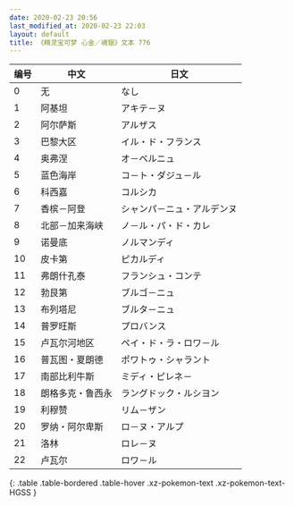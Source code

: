 ```yaml
---
date: 2020-02-23 20:56
last_modified_at: 2020-02-23 22:03
layout: default
title: 《精灵宝可梦 心金／魂银》文本 776
---
```

| 编号 | 中文 | 日文 |
| ---- | ---- | ---- |
| 0 | 无 | なし |
| 1 | 阿基坦 | アキテ－ヌ |
| 2 | 阿尔萨斯 | アルザス |
| 3 | 巴黎大区 | イル・ド・フランス |
| 4 | 奥弗涅 | オ－ベルニュ |
| 5 | 蓝色海岸 | コ－ト・ダジュ－ル |
| 6 | 科西嘉 | コルシカ |
| 7 | 香槟－阿登 | シャンパ－ニュ・アルデンヌ |
| 8 | 北部－加来海峡 | ノ－ル・パ・ド・カレ |
| 9 | 诺曼底 | ノルマンディ |
| 10 | 皮卡第 | ピカルディ |
| 11 | 弗朗什孔泰 | フランシュ・コンテ |
| 12 | 勃艮第 | ブルゴ－ニュ |
| 13 | 布列塔尼 | ブルタ－ニュ |
| 14 | 普罗旺斯 | プロバンス |
| 15 | 卢瓦尔河地区 | ペイ・ド・ラ・ロワ－ル |
| 16 | 普瓦图・夏朗德 | ポワトゥ・シャラント |
| 17 | 南部比利牛斯 | ミディ・ピレネ－ |
| 18 | 朗格多克・鲁西永 | ラングドック・ルシヨン |
| 19 | 利穆赞 | リム－ザン |
| 20 | 罗纳・阿尔卑斯 | ロ－ヌ・アルプ |
| 21 | 洛林 | ロレ－ヌ |
| 22 | 卢瓦尔 | ロワ－ル |
{: .table .table-bordered .table-hover .xz-pokemon-text .xz-pokemon-text-HGSS }